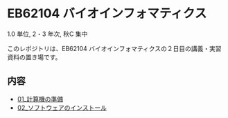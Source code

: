 # EB62104 バイオインフォマティクス
1.0 単位, 2・3 年次, 秋C 集中

このレポジトリは、EB62104 バイオインフォマティクスの２日目の講義・実習資料の置き場です。

## 内容

- [01_計算機の準備](01_計算機の準備.md)
- [02_ソフトウェアのインストール](02_ソフトウェアのインストール.md)

